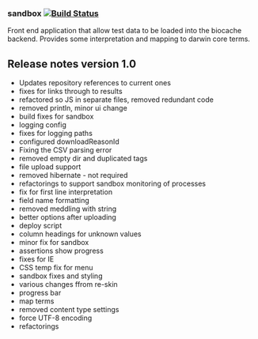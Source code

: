 ### sandbox   [![Build Status](https://travis-ci.com/AtlasOfLivingAustralia/sandbox.svg?branch=master)](https://travis-ci.com/AtlasOfLivingAustralia/sandbox)

Front end application that allow test data to be loaded into the biocache backend. Provides some interpretation and mapping to darwin core terms.

## Release notes version 1.0

* Updates repository references to current ones
* fixes for links through to results
* refactored so JS in separate files, removed redundant code
* removed println, minor ui change
* build fixes for sandbox
* logging config
* fixes for logging paths
* configured downloadReasonId
* Fixing the CSV parsing error
* removed empty dir and duplicated tags
* file upload support
* removed hibernate - not required
* refactorings to support sandbox monitoring of processes
* fix for first line interpretation
* field name formatting
* removed meddling with string
* better options after uploading
* deploy script
* column headings for unknown values
* minor fix for sandbox
* assertions show progress
* fixes for IE
* CSS temp fix for menu
* sandbox fixes and styling
* various changes ffrom re-skin
* progress bar
* map terms
* removed content type settings
* force UTF-8 encoding
* refactorings
